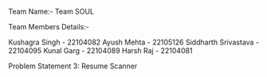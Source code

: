 Team Name:- Team SOUL

Team Members Details:-

Kushagra Singh - 22104082
Ayush Mehta - 22105126
Siddharth Srivastava - 22104095
Kunal Garg - 22104089
Harsh Raj - 22104081

Problem Statement 3: Resume Scanner
